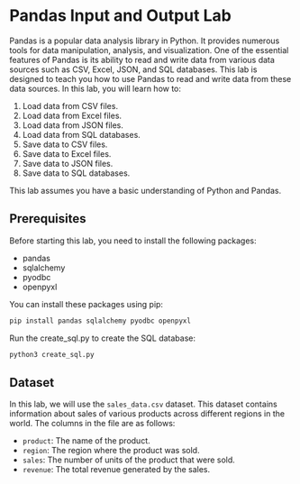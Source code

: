 # Pandas Input and Output Lab

Pandas is a popular data analysis library in Python. It provides numerous tools for data manipulation, analysis, and visualization. One of the essential features of Pandas is its ability to read and write data from various data sources such as CSV, Excel, JSON, and SQL databases. This lab is designed to teach you how to use Pandas to read and write data from these data sources. In this lab, you will learn how to:

1. Load data from CSV files.
2. Load data from Excel files.
3. Load data from JSON files.
4. Load data from SQL databases.
5. Save data to CSV files.
6. Save data to Excel files.
7. Save data to JSON files.
8. Save data to SQL databases.

This lab assumes you have a basic understanding of Python and Pandas.

## Prerequisites

Before starting this lab, you need to install the following packages:

- pandas
- sqlalchemy
- pyodbc
- openpyxl

You can install these packages using pip:

```python
pip install pandas sqlalchemy pyodbc openpyxl
```

Run the create_sql.py to create the SQL database:

```python
python3 create_sql.py
```

## Dataset

In this lab, we will use the `sales_data.csv` dataset. This dataset contains information about sales of various products across different regions in the world. The columns in the file are as follows:

- `product`: The name of the product.
- `region`: The region where the product was sold.
- `sales`: The number of units of the product that were sold.
- `revenue`: The total revenue generated by the sales.
